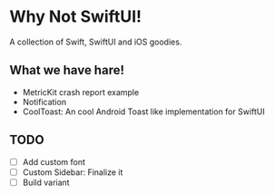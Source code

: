 # Why Not SwiftUI!

A collection of Swift, SwiftUI and iOS goodies.

## What we have hare!

- MetricKit crash report example
- Notification
- CoolToast: An cool Android Toast like implementation for SwiftUI

## TODO

- [ ] Add custom font
- [ ] Custom Sidebar: Finalize it
- [ ] Build variant
